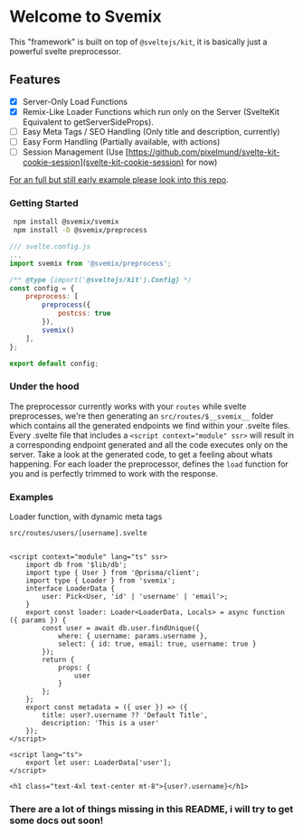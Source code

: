 # Welcome to Svemix

This "framework" is built on top of `@sveltejs/kit`, it is basically just a powerful svelte preprocessor.

## Features

- [x] Server-Only Load Functions
- [x] Remix-Like Loader Functions which run only on the Server (SvelteKit Equivalent to getServerSideProps).
- [ ] Easy Meta Tags / SEO Handling (Only title and description, currently)
- [ ] Easy Form Handling (Partially available, with actions)
- [ ] Session Management (Use [https://github.com/pixelmund/svelte-kit-cookie-session](svelte-kit-cookie-session) for now)

[For an full but still early example please look into this repo](https://github.com/pixelmund/svemix-example).

### Getting Started

```sh
 npm install @svemix/svemix
 npm install -D @svemix/preprocess
```

```js
/// svelte.config.js
...
import svemix from '@svemix/preprocess';

/** @type {import('@sveltejs/kit').Config} */
const config = {
	preprocess: [
		preprocess({
			postcss: true
		}),
		svemix()
	],
};

export default config;

```

### Under the hood

The preprocessor currently works with your `routes` while svelte preprocesses, we're then generating an `src/routes/$__svemix__` folder which contains all the generated endpoints we find within your .svelte files. Every .svelte file that includes a `<script context="module" ssr>` will result in a corresponding endpoint generated and all the code executes only on the server. Take a look at the generated code, to get a feeling about whats happening. For each loader the preprocessor, defines the `load` function for you and is perfectly trimmed to work with the response. 

### Examples

Loader function, with dynamic meta tags

`src/routes/users/[username].svelte`
```svelte

<script context="module" lang="ts" ssr>
	import db from '$lib/db';
	import type { User } from '@prisma/client';
	import type { Loader } from 'svemix';
	interface LoaderData {
		user: Pick<User, 'id' | 'username' | 'email'>;
	}
	export const loader: Loader<LoaderData, Locals> = async function ({ params }) {
		const user = await db.user.findUnique({
			where: { username: params.username },
			select: { id: true, email: true, username: true }
		});
		return {
			props: {
				user
			}
		};
	};
	export const metadata = ({ user }) => ({
		title: user?.username ?? 'Default Title',
		description: 'This is a user'
	});
</script>

<script lang="ts">
	export let user: LoaderData['user'];
</script>

<h1 class="text-4xl text-center mt-8">{user?.username}</h1>

```

### There are a lot of things missing in this README, i will try to get some docs out soon!
